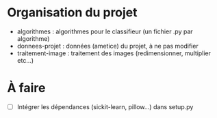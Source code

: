 Organisation du projet
====

- algorithmes : algorithmes pour le classifieur (un fichier .py par algorithme)
- donnees-projet : données (ametice) du projet, à ne pas modifier
- traitement-image : traitement des images (redimensionner, multiplier etc...) 


À faire
====

- [ ] Intégrer les dépendances (sickit-learn, pillow...) dans setup.py